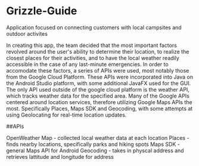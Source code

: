 # Grizzle-Guide
Application focused on connecting customers with local campsites and outdoor activites

In creating this app, the team decided that the most important factors revolved around the user's ability to determine their location, to realize the closest places for their activities, and to have the local weather readily accessible in the case of any last-minute emergencies. In order to accomodate these factors, a series of APIs were used, most notably those from the Google Cloud Platform. These APIs were incorporated into Java on the Android Studio platform, with some additional JavaFX used for the GUI. The only API used outside of the google cloud platform is the weather API, which tracks weather data for the specified area. Many of the Google APIs centered around location services, therefore utilizing Google Maps APIs the most. Specifically Places, Maps SDK and Geocoding, with some attempts at using Geolocating for real-time location updates.

##APIs

OpenWeather Map - collected local weather data at each location
Places - finds nearby locations, specifically parks and hiking spots
Maps SDK - general Maps API for Android
Geocoding - takes in physcal address and retrieves lattitude and longitude for address
